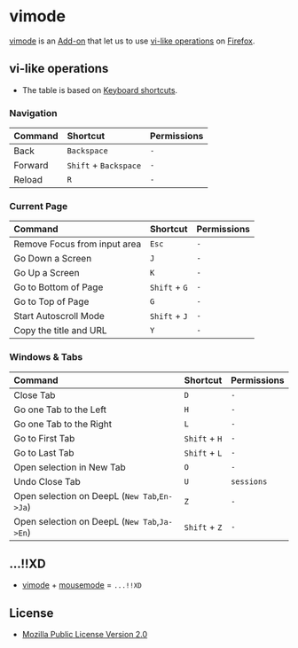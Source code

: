 # vimode
[vimode](https://ghsable.github.io/vimode/) is an [Add-on](https://addons.mozilla.org/en-US/firefox/) that let us to use [vi-like operations](#vi-like-operations) on [Firefox](https://www.mozilla.org/en-US/firefox/browsers/).

## vi-like operations
* The table is based on [Keyboard shortcuts](https://support.mozilla.org/en-US/kb/keyboard-shortcuts-perform-firefox-tasks-quickly).
### Navigation
| Command | Shortcut              | Permissions |
| :---    | :---                  | :---        |
| Back    | `Backspace`           | `-`         |
| Forward | `Shift` + `Backspace` | `-`         |
| Reload  | `R`                   | `-`         |

### Current Page
| Command                      | Shortcut              | Permissions |
| :---                         | :---                  | :---        |
| Remove Focus from input area | `Esc`                 | `-`         |
| Go Down a Screen             | `J`                   | `-`         |
| Go Up a Screen               | `K`                   | `-`         |
| Go to Bottom of Page         | `Shift` + `G`         | `-`         |
| Go to Top of Page            | `G`                   | `-`         |
| Start Autoscroll Mode        | `Shift` + `J`         | `-`         |
| Copy the title and URL       | `Y`                   | `-`         |

### Windows & Tabs
| Command                                          | Shortcut              | Permissions |
| :---                                             | :---                  | :---        |
| Close Tab                                        | `D`                   | `-`         |
| Go one Tab to the Left                           | `H`                   | `-`         |
| Go one Tab to the Right                          | `L`                   | `-`         |
| Go to First Tab                                  | `Shift` + `H`         | `-`         |
| Go to Last Tab                                   | `Shift` + `L`         | `-`         |
| Open selection in New Tab                        | `O`                   | `-`         |
| Undo Close Tab                                   | `U`                   | `sessions`  |
| Open selection on DeepL (`New Tab`,`En->Ja`)     | `Z`                   | `-`         |
| Open selection on DeepL (`New Tab`,`Ja->En`)     | `Shift` + `Z`         | `-`         |

## ...!!XD
* [vimode](https://ghsable.github.io/vimode/) + [mousemode](https://crates.io/crates/mousemode) = `...!!XD`

## License
* [Mozilla Public License Version 2.0](https://www.mozilla.org/en-US/MPL/2.0/)
